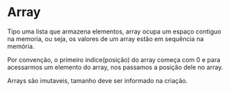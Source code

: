 # Array

Tipo uma lista que armazena elementos, array ocupa um espaço contiguo na memoria, ou seja, os valores de um array estão em sequência na memória.

Por convenção, o primeiro indice(posição) do array começa com 0 e para acessarmos um elemento do array, nos passamos a posição dele no array.

Arrays são imutaveis, tamanho deve ser informado na criação. 